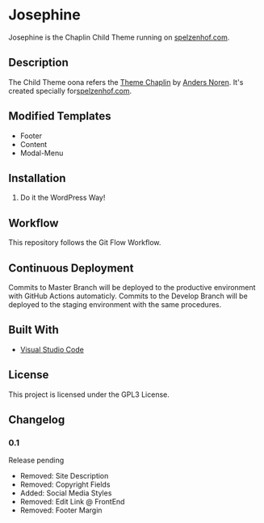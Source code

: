 # Josephine

Josephine is the Chaplin Child Theme running on [spelzenhof.com](https://spelzenhof.com/).

## Description 

The Child Theme oona refers the [Theme Chaplin](https://andersnoren.se/themes/chaplin/) by [Anders Noren](https://www.andersnoren.se). It's created specially for[spelzenhof.com](https://spelzenhof.com/).

## Modified Templates

* Footer
* Content
* Modal-Menu

## Installation

1. Do it the WordPress Way! 

## Workflow

This repository follows the Git Flow Workflow.

## Continuous Deployment

Commits to Master Branch will be deployed to the productive environment with GitHub Actions automaticly. Commits to the Develop Branch will be deployed to the staging environment with the same procedures.

## Built With

* [Visual Studio Code](https://code.visualstudio.com)

## License

This project is licensed under the GPL3 License.

## Changelog

### 0.1

Release pending

* Removed: Site Description
* Removed: Copyright Fields
* Added: Social Media Styles
* Removed: Edit Link @ FrontEnd
* Removed: Footer Margin